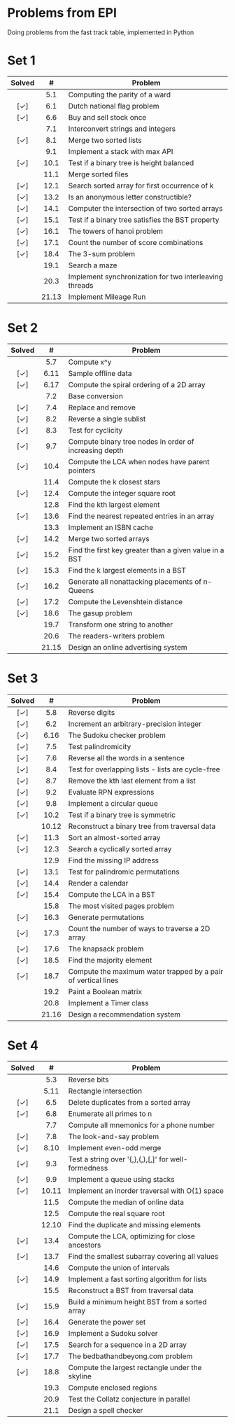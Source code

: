 
Problems from EPI 
=================

Doing problems from the fast track table, implemented in Python

Set 1
=====

| Solved |  #  | Problem |
|:------:|:---:|---------|
|        | 5.1 | Computing the parity of a ward |
| [✓]    | 6.1 | Dutch national flag problem |
| [✓]    | 6.6 | Buy and sell stock once |
|        | 7.1 | Interconvert strings and integers |
| [✓]    | 8.1 | Merge two sorted lists |
|        | 9.1 | Implement a stack with max API |
| [✓]    | 10.1 | Test if a binary tree is height balanced |
|        | 11.1 | Merge sorted files |
| [✓]    | 12.1 | Search sorted array for first occurrence of k |
| [✓]    | 13.2 | Is an anonymous letter constructible? |
| [✓]    | 14.1 | Computer the intersection of two sorted arrays |
| [✓]    | 15.1 | Test if a binary tree satisfies the BST property |
| [✓]    | 16.1 | The towers of hanoi problem |
| [✓]    | 17.1 | Count the number of score combinations |
| [✓]    | 18.4 | The 3-sum problem |
|        | 19.1 | Search a maze |
|        | 20.3 | Implement synchronization for two interleaving threads |
|        | 21.13 | Implement Mileage Run |


Set 2
=====

| Solved |  #  | Problem |
|:------:|:---:|---------|
|        | 5.7 | Compute x^y |
| [✓]    | 6.11 | Sample offline data |
| [✓]    | 6.17 | Compute the spiral ordering of a 2D array |
|        | 7.2 | Base conversion |
| [✓]    | 7.4 | Replace and remove |
| [✓]    | 8.2 | Reverse a single sublist |
| [✓]    | 8.3 | Test for cyclicity |
| [✓]    | 9.7 | Compute binary tree nodes in order of increasing depth |
| [✓]    | 10.4 | Compute the LCA when nodes have parent pointers |
|        | 11.4 | Compute the k closest stars |
| [✓]    | 12.4 | Compute the integer square root |
|        | 12.8 | Find the kth largest element |
| [✓]    | 13.6 | Find the nearest repeated entries in an array |
|        | 13.3 | Implement an ISBN cache |
| [✓]    | 14.2 | Merge two sorted arrays |
| [✓]    | 15.2 | Find the first key greater than a given value in a BST |
| [✓]    | 15.3 | Find the k largest elements in a BST |
| [✓]    | 16.2 | Generate all nonattacking placements of n-Queens |
| [✓]    | 17.2 | Compute the Levenshtein distance |
| [✓]    | 18.6 | The gasup problem |
|        | 19.7 | Transform one string to another |
|        | 20.6 | The readers-writers problem |
|        | 21.15 | Design an online advertising system |


Set 3
=====

| Solved |  #  | Problem |
|:------:|:---:|---------|
| [✓]    | 5.8 | Reverse digits |
| [✓]    | 6.2 | Increment an arbitrary-precision integer |
| [✓]    | 6.16 | The Sudoku checker problem |
| [✓]    | 7.5 | Test palindromicity |
| [✓]    | 7.6 | Reverse all the words in a sentence |
| [✓]    | 8.4 | Test for overlapping lists - lists are cycle-free |
| [✓]    | 8.7 | Remove the kth last element from a list |
| [✓]    | 9.2 | Evaluate RPN expressions |
| [✓]    | 9.8 | Implement a circular queue |
| [✓]    | 10.2 | Test if a binary tree is symmetric |
|        | 10.12 | Reconstruct a binary tree from traversal data |
| [✓]    | 11.3 | Sort an almost-sorted array |
| [✓]    | 12.3 | Search a cyclically sorted array |
|        | 12.9 | Find the missing IP address |
| [✓]    | 13.1 | Test for palindromic permutations |
| [✓]    | 14.4 | Render a calendar |
| [✓]    | 15.4 | Compute the LCA in a BST |
|        | 15.8 | The most visited pages problem |
| [✓]    | 16.3 | Generate permutations |
| [✓]    | 17.3 | Count the number of ways to traverse a 2D array |
| [✓]    | 17.6 | The knapsack problem |
| [✓]    | 18.5 | Find the majority element |
| [✓]    | 18.7 | Compute the maximum water trapped by a pair of vertical lines |
|        | 19.2 | Paint a Boolean matrix |
|        | 20.8 | Implement a Timer class |
|        | 21.16 | Design a recommendation system |


Set 4
=====

| Solved |  #  | Problem |
|:------:|:---:|---------|
|        | 5.3 | Reverse bits |
|        | 5.11 | Rectangle intersection |
| [✓]    | 6.5 | Delete duplicates from a sorted array |
| [✓]    | 6.8 | Enumerate all primes to n |
|        | 7.7 | Compute all mnemonics for a phone number |
| [✓]    | 7.8 | The look-and-say problem |
| [✓]    | 8.10 | Implement even-odd merge |
| [✓]    | 9.3 | Test a string over '{,},(,),[,]' for well-formedness |
| [✓]    | 9.9 | Implement a queue using stacks |
| [✓]    | 10.11 | Implement an inorder traversal with O(1) space |
|        | 11.5 | Compute the median of online data |
|        | 12.5 | Compute the real square root |
|        | 12.10 | Find the duplicate and missing elements |
| [✓]    | 13.4 | Compute the LCA, optimizing for close ancestors |
| [✓]    | 13.7 | Find the smallest subarray covering all values |
|        | 14.6 | Compute the union of intervals |
| [✓]    | 14.9 | Implement a fast sorting algorithm for lists |
|        | 15.5 | Reconstruct a BST from traversal data |
| [✓]    | 15.9 | Build a minimum height BST from a sorted array |
| [✓]    | 16.4 | Generate the power set |
| [✓]    | 16.9 | Implement a Sudoku solver |
| [✓]    | 17.5 | Search for a sequence in a 2D array |
| [✓]    | 17.7 | The bedbathandbeyong.com problem |
| [✓]    | 18.8 | Compute the largest rectangle under the skyline |
|        | 19.3 | Compute enclosed regions |
|        | 20.9 | Test the Collatz conjecture in parallel |
|        | 21.1 | Design a spell checker |


